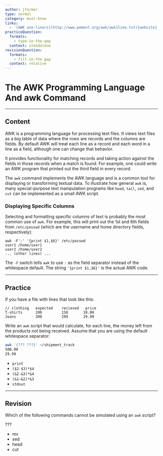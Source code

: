 ```yaml
---
author: jfarmer
type: normal
category: must-know
links:
  - '[AWK one-liners](http://www.pement.org/awk/awk1line.txt){website}'
practiceQuestion:
  formats:
    - type-in-the-gap
  context: standalone
revisionQuestion:
  formats:
    - fill-in-the-gap
  context: relative
---
```


# The AWK Programming Language And awk Command


---

## Content

AWK is a programming language for processing text files.  It views text files as a big table of data where the rows are records and the columns are fields.  By default AWK will treat each line as a record and each word in a line as a field, although one can change that behavior.

It provides functionality for matching records and taking action against the fields in those records when a match is found.  For example, one could write an AWK program that printed out the third field in every record.

The `awk` command implements the AWK language and is a common tool for displaying or transforming textual data.  To illustrate how general `awk` is, many special-purpose text manipulation programs like `head`, `tail`, `sed`, and `cut` can be implemented as a small AWK script.

### Displaying Specific Columns

Selecting and formatting specific columns of text is probably the most common use of `awk`.  For example, this will print out the 1st and 6th fields from `/etc/passwd` (which are the username and home directory fields, respectively):

```shell
awk -F':' '{print $1,$6}' /etc/passwd
user1 /home/user1
user2 /home/user2
... (other lines) ...
```

The `-F` switch tells `awk` to use `:` as the field separator instead of the whitespace default.  The string `'{print $1,$6}'` is the actual AWK code.


---

## Practice

If you have a file with lines that look like this:

```plain-text
// clothing   expected    recieved   price
T-shirts      200         150       10.00
Jeans         300         299       29.99
```

Write an `awk` script that would calculate, for each line, the money left from the products not being received. Assume that you are using the default whitespace separator:

```bash
awk '{??? ???}' ~/shipment_track
500.00
29.99
```

- `print`
- `($2-$3)*$4`
- `(&2-&3)*&4`
- `(&1–&2)*&3`
- `stdout`


---

## Revision

Which of the following commands cannot be simulated using an `awk` script? 

???

- mv
- sed
- head
- cut
